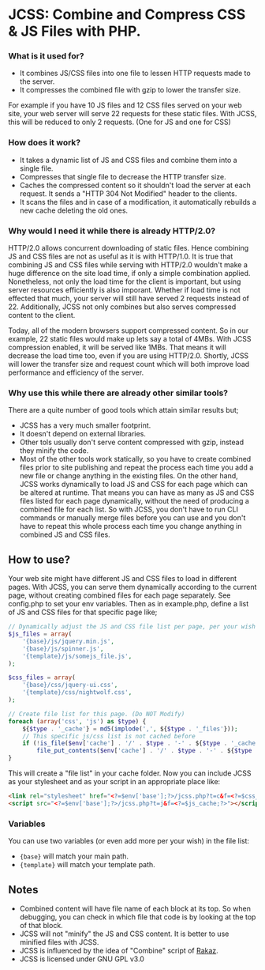 
# JCSS: Combine and Compress CSS &amp; JS Files with PHP.

### What is it used for?
- It combines JS/CSS files into one file to lessen HTTP requests made to the server.
- It compresses the combined file with gzip to lower the transfer size.

For example if you have 10 JS files and 12 CSS files served on your web site, your web server will serve 22 requests for these static files. With JCSS, this will be reduced to only 2 requests. (One for JS and one for CSS)

### How does it work?
- It takes a dynamic list of JS and CSS files and combine them into a single file.
- Compresses that single file to decrease the HTTP transfer size.
- Caches the compressed content so it shouldn't load the server at each request. It sends a "HTTP 304 Not Modified" header to the clients.
- It scans the files and in case of a modification, it automatically rebuilds a new cache deleting the old ones.

### Why would I need it while there is already HTTP/2.0?
HTTP/2.0 allows concurrent downloading of static files. Hence combining JS and CSS files are not as useful as it is with HTTP/1.0. It is true that combining JS and CSS files while serving with HTTP/2.0 wouldn't make a huge difference on the site load time, if only a simple combination applied. Nonetheless, not only the load time for the client is important, but using server resources efficiently is also imporant. Whether if load time is not effected that much, your server will still have served 2 requests instead of 22. Additionally, JCSS not only combines but also serves compressed content to the client.

Today, all of the modern browsers support compressed content. So in our example, 22 static files would make up lets say a total of 4MBs. With JCSS compression enabled, it will be served like 1MBs. That means it will decrease the load time too, even if you are using HTTP/2.0. Shortly, JCSS will lower the transfer size and request count which will both improve load performance and efficiency of the server.

### Why use this while there are already other similar tools?
There are a quite number of good tools which attain similar results but;
- JCSS has a very much smaller footprint.
- It doesn't depend on external libraries.
- Other tols usually don't serve content compressed with gzip, instead they minify the code.
- Most of the other tools work statically, so you have to create combined files prior to site publishing and repeat the process each time you add a new file or change anything in the existing files. On the other hand, JCSS works dynamically to load JS and CSS for each page which can be altered at runtime. That means you can have as many as JS and CSS files listed for each page dynamically, without the need of producing a combined file for each list. So with JCSS, you don't have to run CLI commands or manually merge files before you can use and you don't have to repeat this whole process each time you change anything in combined JS and CSS files.

## How to use?
Your web site might have different JS and CSS files to load in different pages. With JCSS, you can serve them dynamically according to the current page, without creating combined files for each page separately. See config.php to set your env variables. Then as in example.php, define a list of JS and CSS files for that specific page like;

```php
// Dynamically adjust the JS and CSS file list per page, per your wish
$js_files = array(
	'{base}/js/jquery.min.js',
	'{base}/js/spinner.js',
	'{template}/js/somejs_file.js',
);

$css_files = array(
	'{base}/css/jquery-ui.css',
	'{template}/css/nightwolf.css',
);

// Create file list for this page. (Do NOT Modify)
foreach (array('css', 'js') as $type) {
	${$type . '_cache'} = md5(implode(',', ${$type . '_files'}));
	// This specific js/css list is not cached before
	if (!is_file($env['cache'] . '/' . $type . '-' . ${$type . '_cache'}))
		file_put_contents($env['cache'] . '/' . $type . '-' . ${$type . '_cache'}, implode("\n", ${$type . '_files'}));
}
```
This will create a "file list" in your cache folder. Now you can include JCSS as your stylesheet and as your script in an appropriate place like:
```html
<link rel="stylesheet" href="<?=$env['base'];?>/jcss.php?t=c&f=<?=$css_cache;?>">
<script src="<?=$env['base'];?>/jcss.php?t=j&f=<?=$js_cache;?>"></script>
```
### Variables
You can use two variables (or even add more per your wish) in the file list:
- `{base}` will match your main path.
- `{template}` will match your template path.

## Notes
- Combined content will have file name of each block at its top. So when debugging, you can check in which file that code is by looking at the top of that block.
- JCSS will not "minify" the JS and CSS content. It is better to use minified files with JCSS.
- JCSS is influenced by the idea of "Combine" script of [Rakaz](http://rakaz.nl/code/combine).
- JCSS is licensed under GNU GPL v3.0
